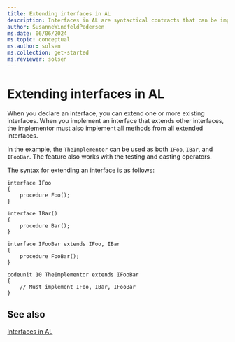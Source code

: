```yaml
---
title: Extending interfaces in AL
description: Interfaces in AL are syntactical contracts that can be implemented by a nonabstract method and extended.
author: SusanneWindfeldPedersen
ms.date: 06/06/2024
ms.topic: conceptual
ms.author: solsen
ms.collection: get-started
ms.reviewer: solsen
---
```


# Extending interfaces in AL

<!-- [!INCLUDE[2020_releasewave1](../includes/2020_releasewave1.md)] -->

When you declare an interface, you can extend one or more existing interfaces. When you implement an interface that extends other interfaces, the implementor must also implement all methods from all extended interfaces.

In the example, the `TheImplementor` can be used as both `IFoo`, `IBar`, and `IFooBar`. The feature also works with the testing and casting operators. 

The syntax for extending an interface is as follows:

```AL
interface IFoo
{
    procedure Foo();    
}

interface IBar()
{
    procedure Bar();
}

interface IFooBar extends IFoo, IBar
{
    procedure FooBar();
}

codeunit 10 TheImplementor extends IFooBar
{
    // Must implement IFoo, IBar, IFooBar 
}
```

## See also

[Interfaces in AL](devenv-interfaces-in-al.md)